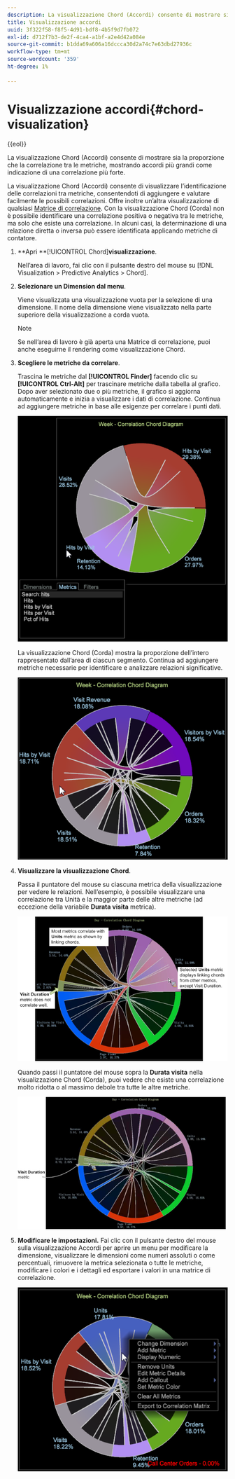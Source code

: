 ```yaml
---
description: La visualizzazione Chord (Accordi) consente di mostrare sia la proporzione che la correlazione tra le metriche, mostrando accordi più grandi come indicazione di una correlazione più forte.
title: Visualizzazione accordi
uuid: 3f322f58-f8f5-4d91-bdf8-4b5f9d7fb072
exl-id: d712f7b3-de2f-4ca4-a1bf-a2e4d42a084e
source-git-commit: b1dda69a606a16dccca30d2a74c7e63dbd27936c
workflow-type: tm+mt
source-wordcount: '359'
ht-degree: 1%

---
```


# Visualizzazione accordi{#chord-visualization}

{{eol}}

La visualizzazione Chord (Accordi) consente di mostrare sia la proporzione che la correlazione tra le metriche, mostrando accordi più grandi come indicazione di una correlazione più forte.

La visualizzazione Chord (Accordi) consente di visualizzare l’identificazione delle correlazioni tra metriche, consentendoti di aggiungere e valutare facilmente le possibili correlazioni. Offre inoltre un’altra visualizzazione di qualsiasi [Matrice di correlazione](https://experienceleague.adobe.com/docs/data-workbench/using/client/analysis-visualizations/correlation-analysis/c-correlation-analysis.html). Con la visualizzazione Chord (Corda) non è possibile identificare una correlazione positiva o negativa tra le metriche, ma solo che esiste una correlazione. In alcuni casi, la determinazione di una relazione diretta o inversa può essere identificata applicando metriche di contatore.

1. **Apri **[!UICONTROL Chord]**visualizzazione**.

   Nell’area di lavoro, fai clic con il pulsante destro del mouse su [!DNL Visualization > Predictive Analytics > Chord].

1. **Selezionare un Dimension dal menu**.

   Viene visualizzata una visualizzazione vuota per la selezione di una dimensione. Il nome della dimensione viene visualizzato nella parte superiore della visualizzazione a corda vuota.

   >[!NOTE]
   >
   >Se nell’area di lavoro è già aperta una Matrice di correlazione, puoi anche eseguirne il rendering come visualizzazione Chord.

1. **Scegliere le metriche da correlare**.

   Trascina le metriche dal **[!UICONTROL Finder]** facendo clic su **[!UICONTROL Ctrl-Alt]** per trascinare metriche dalla tabella al grafico. Dopo aver selezionato due o più metriche, il grafico si aggiorna automaticamente e inizia a visualizzare i dati di correlazione. Continua ad aggiungere metriche in base alle esigenze per correlare i punti dati.

   ![](assets/chord_drag_metric.png)

   La visualizzazione Chord (Corda) mostra la proporzione dell’intero rappresentato dall’area di ciascun segmento. Continua ad aggiungere metriche necessarie per identificare e analizzare relazioni significative.

   ![](assets/chord_selected.png)

1. **Visualizzare la visualizzazione Chord**.

   Passa il puntatore del mouse su ciascuna metrica della visualizzazione per vedere le relazioni. Nell’esempio, è possibile visualizzare una correlazione tra Unità e la maggior parte delle altre metriche (ad eccezione della variabile **Durata visita** metrica).

   ![](assets/chord_visualization_1.png)

   Quando passi il puntatore del mouse sopra la **Durata visita** nella visualizzazione Chord (Corda), puoi vedere che esiste una correlazione molto ridotta o al massimo debole tra tutte le altre metriche.

   ![](assets/chord_visualization_2.png)

1. **Modificare le impostazioni.** Fai clic con il pulsante destro del mouse sulla visualizzazione Accordi per aprire un menu per modificare la dimensione, visualizzare le dimensioni come numeri assoluti o come percentuali, rimuovere la metrica selezionata o tutte le metriche, modificare i colori e i dettagli ed esportare i valori in una matrice di correlazione.

   ![](assets/chord_menu.png)
